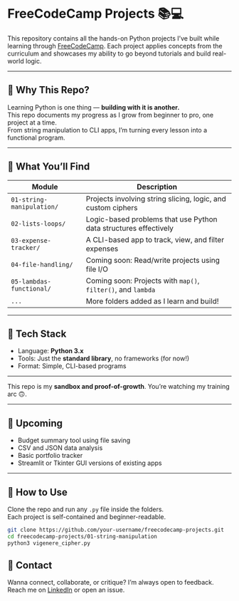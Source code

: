 # FreeCodeCamp Projects 📚💻

This repository contains all the hands-on Python projects I’ve built while learning through [FreeCodeCamp](https://www.freecodecamp.org/). Each project applies concepts from the curriculum and showcases my ability to go beyond tutorials and build real-world logic.

---

## 🚀 Why This Repo?

Learning Python is one thing — **building with it is another.**  
This repo documents my progress as I grow from beginner to pro, one project at a time.  
From string manipulation to CLI apps, I’m turning every lesson into a functional program.

---

## 🧠 What You’ll Find

| Module | Description |
|--------|-------------|
| `01-string-manipulation/` | Projects involving string slicing, logic, and custom ciphers |
| `02-lists-loops/` | Logic-based problems that use Python data structures effectively |
| `03-expense-tracker/` | A CLI-based app to track, view, and filter expenses |
| `04-file-handling/` | Coming soon: Read/write projects using file I/O |
| `05-lambdas-functional/` | Coming soon: Projects with `map()`, `filter()`, and `lambda` |
| `...` | More folders added as I learn and build! |

---

## 🧰 Tech Stack

- Language: **Python 3.x**
- Tools: Just the **standard library**, no frameworks (for now!)
- Format: Simple, CLI-based programs

---

This repo is my **sandbox and proof-of-growth**. You’re watching my training arc 🙃.

---

## 📌 Upcoming

- Budget summary tool using file saving
- CSV and JSON data analysis
- Basic portfolio tracker
- Streamlit or Tkinter GUI versions of existing apps

---

## 📂 How to Use

Clone the repo and run any `.py` file inside the folders.  
Each project is self-contained and beginner-readable.

```bash
git clone https://github.com/your-username/freecodecamp-projects.git
cd freecodecamp-projects/01-string-manipulation
python3 vigenere_cipher.py
```

## 💬 Contact
Wanna connect, collaborate, or critique?
I’m always open to feedback. Reach me on [LinkedIn](https://www.linkedin.com/in/ayineun-akpata) or open an issue.

